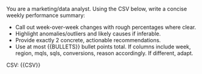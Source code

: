 You are a marketing/data analyst. Using the CSV below, write a concise weekly performance summary:
- Call out week-over-week changes with rough percentages where clear.
- Highlight anomalies/outliers and likely causes if inferable.
- Provide exactly 2 concrete, actionable recommendations.
- Use at most {{BULLETS}} bullet points total.
If columns include week, region, mqls, sqls, conversions, reason accordingly. If different, adapt.

CSV:
{{CSV}}
